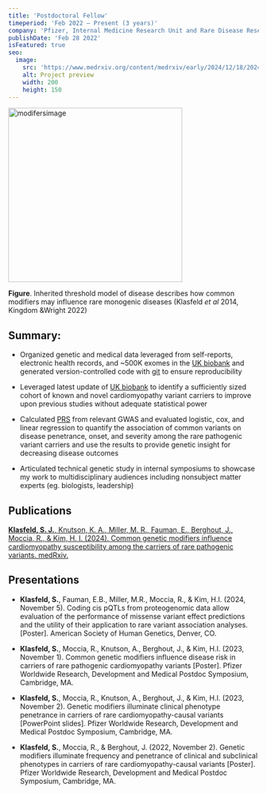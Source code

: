```yaml
---
title: 'Postdoctoral Fellow'
timeperiod: 'Feb 2022 – Present (3 years)'
company: 'Pfizer, Internal Medicine Research Unit and Rare Disease Research Unit, Cambridge, MA'
publishDate: 'Feb 28 2022'
isFeatured: true
seo:
  image:
    src: 'https://www.medrxiv.org/content/medrxiv/early/2024/12/18/2024.12.17.24318501/F7.large.jpg'
    alt: Project preview
    width: 200
    height: 150
---
```


<img src="https://www.medrxiv.org/content/medrxiv/early/2024/12/18/2024.12.17.24318501/F7.large.jpg" alt="modifersimage" width="350"/>

**Figure**. Inherited threshold model of disease describes how common modifiers may influence rare monogenic diseases (Klasfeld *et al* 2014, Kingdom &Wright 2022)

## Summary:

* Organized genetic and medical data leveraged from self-reports, electronic health records, and ~500K exomes in the [UK biobank](https://www.ukbiobank.ac.uk/) and generated version-controlled code with [git](https://git-scm.com/) to ensure reproducibility

* Leveraged latest update of [UK biobank](https://www.ukbiobank.ac.uk/) to identify a sufficiently sized cohort of known and novel cardiomyopathy variant carriers to improve upon previous studies without adequate statistical power

* Calculated [PRS](https://www.genome.gov/Health/Genomics-and-Medicine/Polygenic-risk-scores) from relevant GWAS and evaluated logistic, cox, and linear regression to quantify the association of common variants on disease penetrance, onset, and severity among the rare pathogenic variant carriers and use the results to provide
genetic insight for decreasing disease outcomes

* Articulated technical genetic study in internal symposiums to showcase my work to multidisciplinary audiences including nonsubject
matter experts (eg. biologists, leadership)

## Publications

[**Klasfeld, S. J.**, Knutson, K. A., Miller, M. R., Fauman, E., Berghout, J., Moccia, R., & Kim, H. I. (2024). Common genetic modifiers influence cardiomyopathy susceptibility among the carriers of rare pathogenic variants. medRxiv.](https://www.medrxiv.org/content/10.1101/2024.12.17.24318501v1)

## Presentations

* **Klasfeld, S.**, Fauman, E.B., Miller, M.R., Moccia, R., & Kim, H.I. (2024, November 5). Coding cis pQTLs from proteogenomic data
allow evaluation of the performance of missense variant effect predictions and the utility of their application to rare variant
association analyses. [Poster]. American Society of Human Genetics, Denver, CO.

* **Klasfeld, S.**, Moccia, R., Knutson, A., Berghout, J., & Kim, H.I. (2023, November 1). Common genetic modifiers influence disease
risk in carriers of rare pathogenic cardiomyopathy variants [Poster]. Pfizer Worldwide Research, Development and Medical Postdoc
Symposium, Cambridge, MA.

* **Klasfeld, S.**, Moccia, R., Knutson, A., Berghout, J., & Kim, H.I. (2023, November 2). Genetic modifiers illuminate clinical phenotype
penetrance in carriers of rare cardiomyopathy-causal variants [PowerPoint slides]. Pfizer Worldwide Research, Development and
Medical Postdoc Symposium, Cambridge, MA.

* **Klasfeld, S.**, Moccia, R., & Berghout, J. (2022, November 2). Genetic modifiers illuminate frequency and penetrance of clinical and
subclinical phenotypes in carriers of rare cardiomyopathy-causal variants [Poster]. Pfizer Worldwide Research, Development and
Medical Postdoc Symposium, Cambridge, MA.